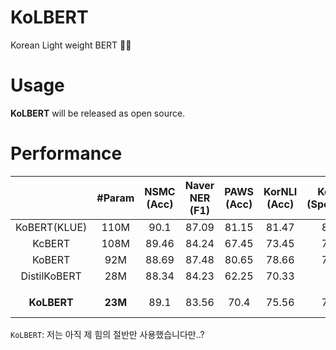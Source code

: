 # KoLBERT
Korean Light weight BERT 🍔❌

# Usage
**KoLBERT** will be released as open source.

# Performance
|| #Param | NSMC<br>(Acc) | Naver NER<br>(F1) | PAWS<br>(Acc) | KorNLI<br>(Acc) | KorSTS<br>(Spearman) | Question Pair<br>(Acc) | KorQuaD<br>(Dev)<br>(EM/F1) | 
|:----:|:----:|:----:|:----:|:----:|:----:|:----:|:----:|:----:|
|KoBERT(KLUE)| 110M | 90.1 | 87.09 | 81.15 | 81.47 | 82.42 | 94.45 |  /  |
|KcBERT| 108M | 89.46 | 84.24 | 67.45 | 73.45 | 76.51 | 93.66 |  /  |
|KoBERT| 92M | 88.69 | 87.48 | 80.65 | 78.66 | 79.97 | 93.93 |  /  |
|DistilKoBERT| 28M | 88.34 | 84.23 | 62.25 | 70.33 | 72.5 | 92.87 |  /  |
|  |  |  |  |  |  |  |  |  |
|**KoLBERT**| **23M** | 89.1 | 83.56 | 70.4 | 75.56 | 76.53 | 94.85 | 78.26 / 88.02 |

`KoLBERT`: 저는 아직 제 힘의 절반만 사용했습니다만..?

